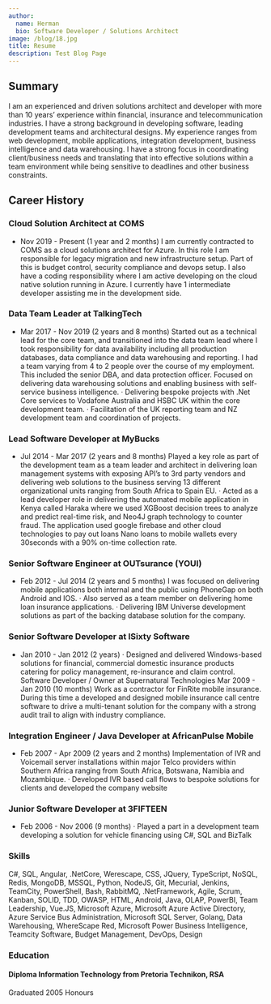 ```yaml
---
author:
  name: Herman
  bio: Software Developer / Solutions Architect
image: /blog/18.jpg
title: Resume
description: Test Blog Page
---
```

## Summary
I am an experienced and driven solutions architect and developer with more than 10 years’ experience within financial, insurance and telecommunication industries. I have a strong background in developing software, leading development teams and architectural designs. My experience ranges from web development, mobile applications, integration development, business intelligence and data warehousing.
	I have a strong focus in coordinating client/business needs and translating that into effective solutions within a team environment while being sensitive to deadlines and other business constraints.

## Career History 
### Cloud Solution Architect at COMS
* Nov 2019 - Present (1 year and 2 months)
I am currently contracted to COMS as a cloud solutions architect for Azure.
In this role I am responsible for legacy migration and new infrastructure setup.
Part of this is budget control, security compliance and devops setup.
I also have a coding responsibility where I am active developing on the cloud native solution running in Azure. I currently have 1 intermediate developer assisting me in the development side.
### Data Team Leader at TalkingTech
* Mar 2017 - Nov 2019 (2 years and 8 months)
Started out as a technical lead for the core team, and transitioned into the data team lead where I took responsibility for data availability including all production databases, data compliance and data warehousing and reporting.
I had a team varying from 4 to 2 people over the course of my employment.
This included the senior DBA, and data protection officer.
Focused on delivering data warehousing solutions and enabling business with self-service business intelligence.
· Delivering bespoke projects with .Net Core services to Vodafone Australia and HSBC UK within the core
development team.
· Facilitation of the UK reporting team and NZ development team and coordination of projects.
### Lead Software Developer at MyBucks
* Jul 2014 - Mar 2017 (2 years and 8 months)
Played a key role as part of the development team as a team leader and architect in delivering loan management
systems with exposing API’s to 3rd party vendors and delivering web solutions to the business serving 13 different
organizational units ranging from South Africa to Spain EU.
· Acted as a lead developer role in delivering the automated mobile application in Kenya called Haraka where we used
XGBoost decision trees to analyze and predict real-time risk, and Neo4J graph technology to counter fraud. The
application used google firebase and other cloud technologies to pay out loans Nano loans to mobile wallets every
30seconds with a 90% on-time collection rate.
###  Senior Software Engineer at OUTsurance (YOUI)
* Feb 2012 - Jul 2014 (2 years and 5 months)
I was focused on delivering mobile applications both internal and the public using PhoneGap on both Android and IOS.
· Also served as a team member on delivering home loan insurance applications.
· Delivering IBM Universe development solutions as part of the backing database solution for the company.
###  Senior Software Developer at ISixty Software
* Jan 2010 - Jan 2012 (2 years)
· Designed and delivered Windows-based solutions for financial, commercial domestic insurance products catering
for policy management, re-insurance and claim control.
Software Developer / Owner at Supernatural Technologies
Mar 2009 - Jan 2010 (10 months)
Work as a contractor for FinRite mobile insurance. During this time a developed and designed mobile insurance
call centre software to drive a multi-tenant solution for the company with a strong audit trail to align with
industry compliance.
###  Integration Engineer / Java Developer at AfricanPulse Mobile
* Feb 2007 - Apr 2009 (2 years and 2 months)
Implementation of IVR and Voicemail server installations within major Telco providers within Southern Africa
ranging from South Africa, Botswana, Namibia and Mozambique.
· Developed IVR based call flows to bespoke solutions for clients and developed the company website
###  Junior Software Developer at 3FIFTEEN
* Feb 2006 - Nov 2006 (9 months)
· Played a part in a development team developing a solution for vehicle financing using C#, SQL and BizTalk
### Skills 

C#, SQL, Angular, .NetCore, Werescape, CSS, JQuery, TypeScript, NoSQL, Redis, MongoDB, MSSQL, Python, NodeJS, Git, Mecurial, Jenkins, TeamCity, PowerShell, Bash, RabbitMQ, .NetFramework, Agile, Scrum, Kanban, SOLID, TDD, OWASP, HTML, Android, Java, OLAP, PowerBI, Team Leadership, Vue.JS, Microsoft Azure, Microsoft Azure Active Directory, Azure Service Bus Administration, Microsoft SQL Server, Golang, Data Warehousing, WhereScape Red, Microsoft Power Business Intelligence, Teamcity Software, Budget Management, DevOps, Design
### Education 
#### Diploma Information Technology from Pretoria Technikon, RSA
Graduated 2005
Honours
